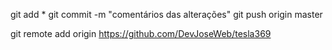 git add *
git commit -m "comentários das alterações"
git push origin master

git remote add origin https://github.com/DevJoseWeb/tesla369